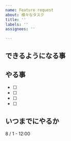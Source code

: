 ```yaml
---
name: Feature request
about: 様々なタスク
title: ''
labels: ''
assignees: ''

---
```


## できるようになる事

## やる事
-[ ]

-[ ]

-[ ]

-[ ]

## いつまでにやるか
8 / 1  -  12:00
